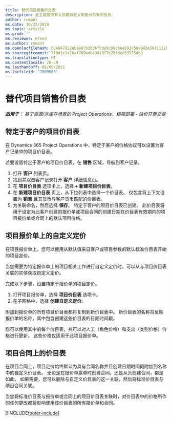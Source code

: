 ```yaml
---
title: 替代项目销售价目表
description: 此主题提供有关创建自定义销售价目表的信息。
author: rumant
ms.date: 10/22/2020
ms.topic: article
ms.prod: ''
ms.reviewer: kfend
ms.author: rumant
ms.openlocfilehash: b26947822eb8e87b3b36fcde9c99c6ee69375aa942a5641112b9b1109dcaa26c
ms.sourcegitcommit: 7f8d1e7a16af769adb43d1877c28fdce53975db8
ms.translationtype: HT
ms.contentlocale: zh-CN
ms.lasthandoff: 08/06/2021
ms.locfileid: "7009565"
---
```

# <a name="override-project-sales-price-lists"></a>替代项目销售价目表

_**适用于：** 基于资源/非库存场景的 Project Operations，精简部署 - 估价开票交易_

## <a name="customer-specific-project-price-lists"></a>特定于客户的项目价目表

在 Dynamics 365 Project Operations 中，特定于客户的价格协议可以设置为客户记录中的项目价目表。

若要设置特定于客户的项目价目表，在 **销售** 区域，导航到客户记录。

1. 打开 **客户** 列表页。
2. 找到并双击客户记录打开 **客户** 详细信息页。
3. 在 **项目价目表** 选项卡上，选择 **+ 新建项目价目表**。
4. 在 **新建项目价目表** 页上，从下拉列表中选择一个价目表。 仅包含将上下文设置为 **销售** 且其货币与客户货币匹配的价目表。
5. 为关联命名，然后选择 **保存**。 特定于客户的项目价目表已创建。 此价目表将用于设定为此客户创建的报价单或项目合同的创建日期在价目表有效期内的项目报价单或合同上的默认项目价格。

## <a name="custom-pricing-on-project-quotes"></a>项目报价单上的自定义定价

在项目报价单上，您可以使用从默认值来自客户或项目参数的默认标准价目表开始的项目定价。

当您需要为特定报价单上的项目相关工作进行自定义定价时，可以从与项目价目表关联的实体获取自定义定价。

完成以下步骤，设置特定于报价单的项目定价。

1. 打开项目报价单，选择 **项目价目表** 选项卡。
2. 在子网格中，选择 **创建自定义定价**。

附加到报价单的所有项目价目表都将复制到新价目表中。 新价目表的名称将反映报价单的名称，其中包含创建这些价目表的日期时间戳。

您可以使用其中的每个价目表，并可以对人工（角色价格）和支出（类别价格）价格进行更新。 这些价格仅适用于此项目报价单。

## <a name="price-lists-on-a-project-contract"></a>项目合同上的价目表

在项目合同上，项目定价始终默认为具有合同名称并且创建日期时间戳附加到名称中的自定义价目表。 无论是在报价单赢单时创建合同，还是从头创建合同，都是如此。 如果需要，您可以删除与自定义价目表的这一关联，然后将标准价目表与项目合同关联。

当您将标准价目表与报价单或合同上的项目价目表关联时，对价目表中的价格所作的任何更改都将影响使用该价目表的所有报价单和合同。


[!INCLUDE[footer-include](../includes/footer-banner.md)]